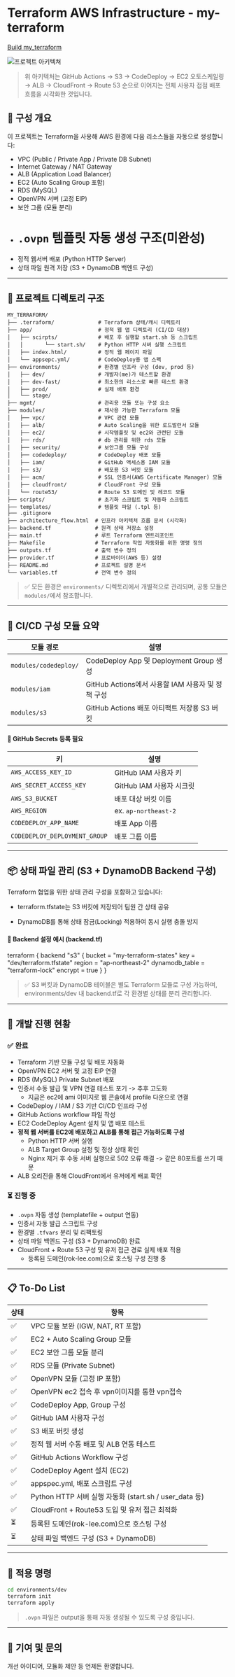 # Terraform AWS Infrastructure - my-terraform
[Build my_terraform](https://www.notion.so/adapterz/AWS-Architecture-1b2394a48061807e805dd5a3e1953b57)

![프로젝트 아키텍쳐](https://github.com/Hyunje1128/KTB_Cloud/blob/main/my-terraform.png)

> 위 아키텍처는 GitHub Actions → S3 → CodeDeploy → EC2 오토스케일링 → ALB → CloudFront → Route 53 순으로 이어지는 전체 사용자 접점 배포 흐름을 시각화한 것입니다.

## 🔧 구성 개요
이 프로젝트는 Terraform을 사용해 AWS 환경에 다음 리소스들을 자동으로 생성합니다:

- VPC (Public / Private App / Private DB Subnet)
- Internet Gateway / NAT Gateway
- ALB (Application Load Balancer)
- EC2 (Auto Scaling Group 포함)
- RDS (MySQL)
- OpenVPN 서버 (고정 EIP)
- 보안 그룹 (모듈 분리)
- # `.ovpn` 템플릿 자동 생성 구조(미완성)
- 정적 웹서버 배포 (Python HTTP Server)
- 상태 파일 원격 저장 (S3 + DynamoDB 백엔드 구성)

---

## 📁 프로젝트 디렉토리 구조

```
MY_TERRAFORM/
├── .terraform/              # Terraform 상태/캐시 디렉토리
├── app/                     # 정적 웹 앱 디렉토리 (CI/CD 대상)
│   ├── scirpts/             # 배포 후 실행할 start.sh 등 스크립트
│   │       └── start.sh/    # Python HTTP 서버 실행 스크립트
│   ├── index.html/          # 정적 웹 페이지 파일
│   └── appsepc.yml/         # CodeDeploy용 앱 스펙
├── environments/            # 환경별 인프라 구성 (dev, prod 등)
│   ├── dev/                 # 개발자(me)가 테스트할 환경
│   ├── dev-fast/            # 최소한의 리소스로 빠른 테스트 환경
│   ├── prod/                # 실제 배포 환경
│   └── stage/
├── mgmt/                    # 관리용 모듈 또는 구성 요소
├── modules/                 # 재사용 가능한 Terraform 모듈
│   ├── vpc/                 # VPC 관련 모듈
│   ├── alb/                 # Auto Scaling을 위한 로드발런서 모듈
│   ├── ec2/                 # 시작템플릿 및 ec2와 관련된 모듈
│   ├── rds/                 # db 관리를 위한 rds 모듈
│   ├── security/            # 보안그룹 모듈 구성
│   ├── codedeploy/          # CodeDeploy 배포 모듈
│   ├── iam/                 # GitHub 액세스용 IAM 모듈
│   ├── s3/                  # 배포용 S3 버킷 모듈
│   ├── acm/                 # SSL 인증서(AWS Certificate Manager) 모듈
│   ├── cloudfront/          # CloudFront 구성 모듈
│   └── route53/             # Route 53 도메인 및 레코드 모듈
├── scripts/                 # 초기화 스크립트 및 자동화 스크립트
├── templates/               # 템플릿 파일 (.tpl 등)
├── .gitignore
├── architecture_flow.html  # 인프라 아키텍처 흐름 문서 (시각화)
├── backend.tf              # 원격 상태 저장소 설정
├── main.tf                 # 루트 Terraform 엔트리포인트
├── Makefile                # Terraform 작업 자동화를 위한 명령 정의
├── outputs.tf              # 출력 변수 정의
├── provider.tf             # 프로바이더(AWS 등) 설정
├── README.md               # 프로젝트 설명 문서
└── variables.tf            # 전역 변수 정의
```

> ✅ 모든 환경은 `environments/` 디렉토리에서 개별적으로 관리되며, 공통 모듈은 `modules/`에서 참조합니다.

---

## 🚀 CI/CD 구성 모듈 요약

| 모듈 경로 | 설명 |
|-----------|------|
| `modules/codedeploy/` | CodeDeploy App 및 Deployment Group 생성 |
| `modules/iam` | GitHub Actions에서 사용할 IAM 사용자 및 정책 구성 |
| `modules/s3` | GitHub Actions 배포 아티팩트 저장용 S3 버킷 |

#### 🔐 GitHub Secrets 등록 필요

| 키 | 설명 |
|----|------|
| `AWS_ACCESS_KEY_ID` | GitHub IAM 사용자 키 |
| `AWS_SECRET_ACCESS_KEY` | GitHub IAM 사용자 시크릿 |
| `AWS_S3_BUCKET` | 배포 대상 버킷 이름 |
| `AWS_REGION` | ex. `ap-northeast-2` |
| `CODEDEPLOY_APP_NAME` | 배포 App 이름 |
| `CODEDEPLOY_DEPLOYMENT_GROUP` | 배포 그룹 이름 |

---
## 📦 상태 파일 관리 (S3 + DynamoDB Backend 구성)

Terraform 협업을 위한 상태 관리 구성을 포함하고 있습니다:

- terraform.tfstate는 S3 버킷에 저장되어 팀원 간 상태 공유

- DynamoDB를 통해 상태 잠금(Locking) 적용하여 동시 실행 충돌 방지

#### 🔧 Backend 설정 예시 (backend.tf)

terraform {
  backend "s3" {
    bucket         = "my-terraform-states"
    key            = "dev/terraform.tfstate"
    region         = "ap-northeast-2"
    dynamodb_table = "terraform-lock"
    encrypt        = true
  }
}

> ✅ S3 버킷과 DynamoDB 테이블은 별도 Terraform 모듈로 구성 가능하며, environments/dev 내 backend.tf로 각 환경별 상태를 분리 관리합니다.
---

## 🧪 개발 진행 현황

### ✅ 완료

- Terraform 기반 모듈 구성 및 배포 자동화
- OpenVPN EC2 서버 및 고정 EIP 연결
- RDS (MySQL) Private Subnet 배포
- 인증서 수동 발급 및 VPN 연결 테스트 포기 -> 추후 고도화
  - 지금은 ec2에 ami 이미지로 웹 콘솔에서 profile 다운으로 연결 
- CodeDeploy / IAM / S3 기반 CI/CD 인프라 구성
- GitHub Actions workflow 파일 작성
- EC2 CodeDeploy Agent 설치 및 앱 배포 테스트
- **정적 웹 서버를 EC2에 배포하고 ALB를 통해 접근 가능하도록 구성**
  - Python HTTP 서버 실행
  - ALB Target Group 설정 및 정상 상태 확인
  - Nginx 제거 후 수동 서버 실행으로 502 오류 해결 -> 같은 80포트를 쓰기 때문
- ALB 오리진을 통해 CloudFront에서 유저에게 배포 확인

### ⏳ 진행 중

- `.ovpn` 자동 생성 (templatefile + output 연동)
- 인증서 자동 발급 스크립트 구성
- 환경별 `.tfvars` 분리 및 리팩토링
- 상태 파일 백엔드 구성 (S3 + DynamoDB) 완료
- CloudFront + Route 53 구성 및 유저 접근 경로 실제 배포 적용
  - 등록된 도메인(rok-lee.com)으로 호스팅 구성 진행 중

---

## 📋 To-Do List

| 상태 | 항목 |
|------|------|
| ✅ | VPC 모듈 보완 (IGW, NAT, RT 포함) |
| ✅ | EC2 + Auto Scaling Group 모듈 |
| ✅ | EC2 보안 그룹 모듈 분리 |
| ✅ | RDS 모듈 (Private Subnet) |
| ✅ | OpenVPN 모듈 (고정 IP 포함) |
| ✅ | OpenVPN ec2 접속 후 vpn이미지를 통한 vpn접속 |
| ✅ | CodeDeploy App, Group 구성 |
| ✅ | GitHub IAM 사용자 구성 |
| ✅ | S3 배포 버킷 생성 |
| ✅ | 정적 웹 서버 수동 배포 및 ALB 연동 테스트 |
| ✅ | GitHub Actions Workflow 구성 |
| ✅ | CodeDeploy Agent 설치 (EC2) |
| ✅ | appspec.yml, 배포 스크립트 구성 |
| ✅ | Python HTTP 서버 실행 자동화 (start.sh / user_data 등) |
| ✅ | CloudFront + Route53 도입 및 유저 접근 최적화 |
| ⏳ | 등록된 도메인(rok-lee.com)으로 호스팅 구성 |
| ⏳ | 상태 파일 백엔드 구성 (S3 + DynamoDB) |

---

## 🚀 적용 명령

```bash
cd environments/dev
terraform init
terraform apply
```

> `.ovpn` 파일은 output을 통해 자동 생성될 수 있도록 구성 중입니다.

---

## 🙌 기여 및 문의
개선 아이디어, 모듈화 제안 등 언제든 환영합니다.
